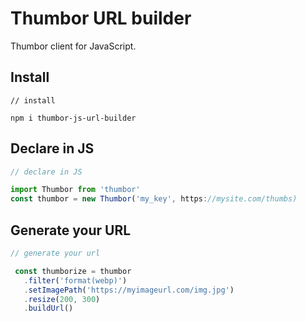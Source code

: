 # Thumbor URL builder
Thumbor client for JavaScript.

## Install

```
// install

npm i thumbor-js-url-builder
```

## Declare in JS

```js
// declare in JS

import Thumbor from 'thumbor'
const thumbor = new Thumbor('my_key', https://mysite.com/thumbs)
```

## Generate your URL

```js
// generate your url

 const thumborize = thumbor
   .filter('format(webp)')
   .setImagePath('https://myimageurl.com/img.jpg')
   .resize(200, 300)
   .buildUrl()
```
